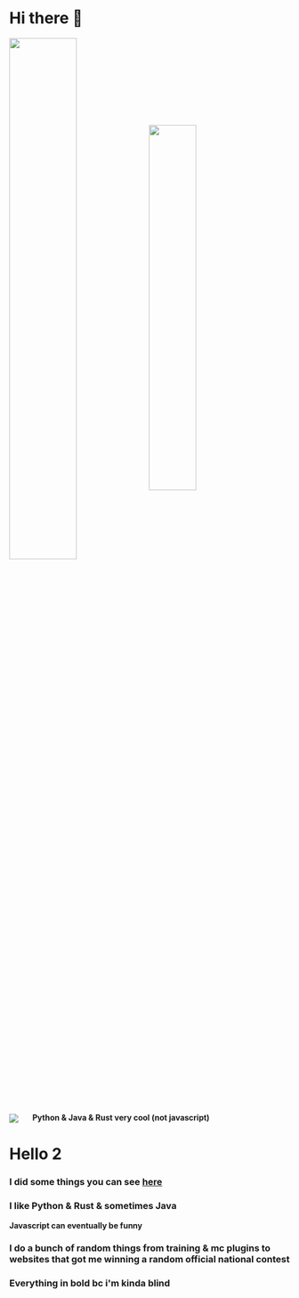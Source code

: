 # Hi there 👋

<p>
<img align="center" src=https://github-readme-stats-rust-kappa.vercel.app/api?username=nixuge&theme=tokyonight&show_icons=true&count_private=true&custom_title=Nixuge's%20Stats%20-%20Last%201%20Year width="49%">
<img align="center" src=https://github-readme-stats-rust-kappa.vercel.app/api/top-langs/?username=nixuge&theme=tokyonight&langs_count=10&layout=compact width="41%">
<br><br>
<img align="center"src=https://github-readme-stats-rust-kappa.vercel.app/api/wakatime?username=nixuge&theme=tokyonight max-width="49%">
<b>　  Python & Java & Rust very cool (not javascript)</b>
</p>

# Hello 2
### I did some things you can see [here](https://github.com/Nixuge?tab=repositories)  
### I like Python & Rust & sometimes Java
<b>Javascript can eventually be funny</b>  
### I do a bunch of random things from training & mc plugins to websites that got me winning a random official national contest

### Everything in bold bc i'm kinda blind